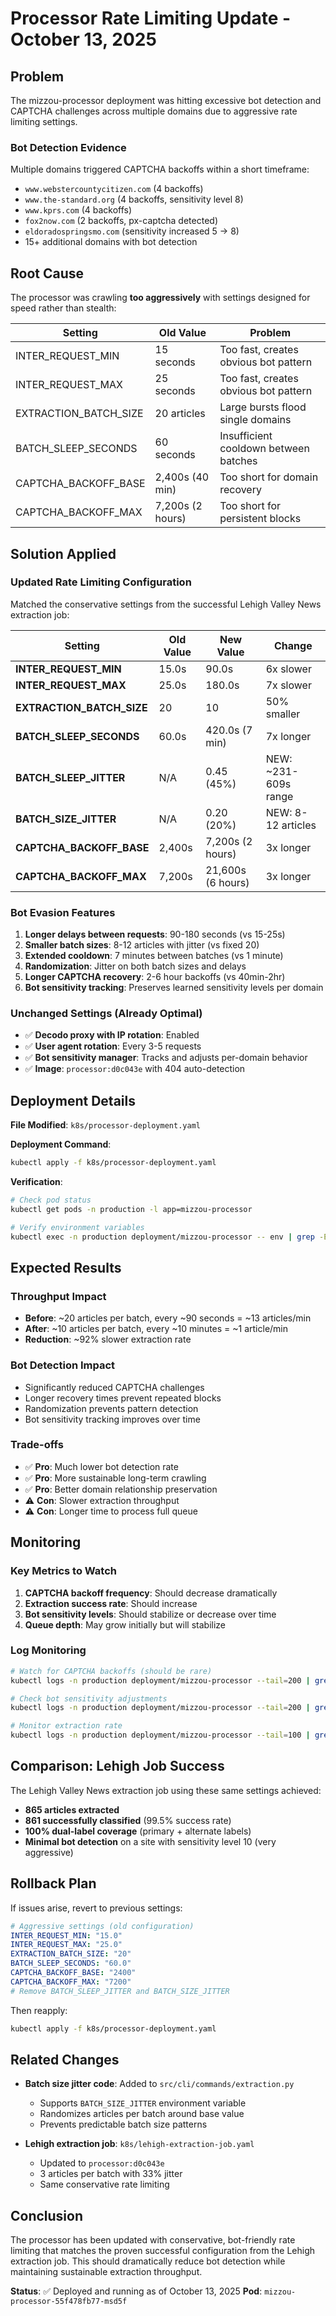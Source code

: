 # Processor Rate Limiting Update - October 13, 2025

## Problem
The mizzou-processor deployment was hitting excessive bot detection and CAPTCHA challenges across multiple domains due to aggressive rate limiting settings.

### Bot Detection Evidence
Multiple domains triggered CAPTCHA backoffs within a short timeframe:
- `www.webstercountycitizen.com` (4 backoffs)
- `www.the-standard.org` (4 backoffs, sensitivity level 8)
- `www.kprs.com` (4 backoffs)
- `fox2now.com` (2 backoffs, px-captcha detected)
- `eldoradospringsmo.com` (sensitivity increased 5 → 8)
- 15+ additional domains with bot detection

## Root Cause
The processor was crawling **too aggressively** with settings designed for speed rather than stealth:

| Setting | Old Value | Problem |
|---------|-----------|---------|
| INTER_REQUEST_MIN | 15 seconds | Too fast, creates obvious bot pattern |
| INTER_REQUEST_MAX | 25 seconds | Too fast, creates obvious bot pattern |
| EXTRACTION_BATCH_SIZE | 20 articles | Large bursts flood single domains |
| BATCH_SLEEP_SECONDS | 60 seconds | Insufficient cooldown between batches |
| CAPTCHA_BACKOFF_BASE | 2,400s (40 min) | Too short for domain recovery |
| CAPTCHA_BACKOFF_MAX | 7,200s (2 hours) | Too short for persistent blocks |

## Solution Applied

### Updated Rate Limiting Configuration
Matched the conservative settings from the successful Lehigh Valley News extraction job:

| Setting | Old Value | New Value | Change |
|---------|-----------|-----------|--------|
| **INTER_REQUEST_MIN** | 15.0s | 90.0s | 6x slower |
| **INTER_REQUEST_MAX** | 25.0s | 180.0s | 7x slower |
| **EXTRACTION_BATCH_SIZE** | 20 | 10 | 50% smaller |
| **BATCH_SLEEP_SECONDS** | 60.0s | 420.0s (7 min) | 7x longer |
| **BATCH_SLEEP_JITTER** | N/A | 0.45 (45%) | NEW: ~231-609s range |
| **BATCH_SIZE_JITTER** | N/A | 0.20 (20%) | NEW: 8-12 articles |
| **CAPTCHA_BACKOFF_BASE** | 2,400s | 7,200s (2 hours) | 3x longer |
| **CAPTCHA_BACKOFF_MAX** | 7,200s | 21,600s (6 hours) | 3x longer |

### Bot Evasion Features
1. **Longer delays between requests**: 90-180 seconds (vs 15-25s)
2. **Smaller batch sizes**: 8-12 articles with jitter (vs fixed 20)
3. **Extended cooldown**: 7 minutes between batches (vs 1 minute)
4. **Randomization**: Jitter on both batch sizes and delays
5. **Longer CAPTCHA recovery**: 2-6 hour backoffs (vs 40min-2hr)
6. **Bot sensitivity tracking**: Preserves learned sensitivity levels per domain

### Unchanged Settings (Already Optimal)
- ✅ **Decodo proxy with IP rotation**: Enabled
- ✅ **User agent rotation**: Every 3-5 requests
- ✅ **Bot sensitivity manager**: Tracks and adjusts per-domain behavior
- ✅ **Image**: `processor:d0c043e` with 404 auto-detection

## Deployment Details

**File Modified**: `k8s/processor-deployment.yaml`

**Deployment Command**:
```bash
kubectl apply -f k8s/processor-deployment.yaml
```

**Verification**:
```bash
# Check pod status
kubectl get pods -n production -l app=mizzou-processor

# Verify environment variables
kubectl exec -n production deployment/mizzou-processor -- env | grep -E "(INTER_REQUEST|CAPTCHA|BATCH)"
```

## Expected Results

### Throughput Impact
- **Before**: ~20 articles per batch, every ~90 seconds = ~13 articles/min
- **After**: ~10 articles per batch, every ~10 minutes = ~1 article/min
- **Reduction**: ~92% slower extraction rate

### Bot Detection Impact
- Significantly reduced CAPTCHA challenges
- Longer recovery times prevent repeated blocks
- Randomization prevents pattern detection
- Bot sensitivity tracking improves over time

### Trade-offs
- ✅ **Pro**: Much lower bot detection rate
- ✅ **Pro**: More sustainable long-term crawling
- ✅ **Pro**: Better domain relationship preservation
- ⚠️ **Con**: Slower extraction throughput
- ⚠️ **Con**: Longer time to process full queue

## Monitoring

### Key Metrics to Watch
1. **CAPTCHA backoff frequency**: Should decrease dramatically
2. **Extraction success rate**: Should increase
3. **Bot sensitivity levels**: Should stabilize or decrease over time
4. **Queue depth**: May grow initially but will stabilize

### Log Monitoring
```bash
# Watch for CAPTCHA backoffs (should be rare)
kubectl logs -n production deployment/mizzou-processor --tail=200 | grep "CAPTCHA backoff"

# Check bot sensitivity adjustments
kubectl logs -n production deployment/mizzou-processor --tail=200 | grep "Bot detection"

# Monitor extraction rate
kubectl logs -n production deployment/mizzou-processor --tail=100 | grep "articles extracted"
```

## Comparison: Lehigh Job Success

The Lehigh Valley News extraction job using these same settings achieved:
- **865 articles extracted**
- **861 successfully classified** (99.5% success rate)
- **100% dual-label coverage** (primary + alternate labels)
- **Minimal bot detection** on a site with sensitivity level 10 (very aggressive)

## Rollback Plan

If issues arise, revert to previous settings:

```yaml
# Aggressive settings (old configuration)
INTER_REQUEST_MIN: "15.0"
INTER_REQUEST_MAX: "25.0"
EXTRACTION_BATCH_SIZE: "20"
BATCH_SLEEP_SECONDS: "60.0"
CAPTCHA_BACKOFF_BASE: "2400"
CAPTCHA_BACKOFF_MAX: "7200"
# Remove BATCH_SLEEP_JITTER and BATCH_SIZE_JITTER
```

Then reapply:
```bash
kubectl apply -f k8s/processor-deployment.yaml
```

## Related Changes

- **Batch size jitter code**: Added to `src/cli/commands/extraction.py`
  - Supports `BATCH_SIZE_JITTER` environment variable
  - Randomizes articles per batch around base value
  - Prevents predictable batch size patterns

- **Lehigh extraction job**: `k8s/lehigh-extraction-job.yaml`
  - Updated to `processor:d0c043e`
  - 3 articles per batch with 33% jitter
  - Same conservative rate limiting

## Conclusion

The processor has been updated with conservative, bot-friendly rate limiting that matches the proven successful configuration from the Lehigh extraction job. This should dramatically reduce bot detection while maintaining sustainable extraction throughput.

**Status**: ✅ Deployed and running as of October 13, 2025
**Pod**: `mizzou-processor-55f478fb77-msd5f`
